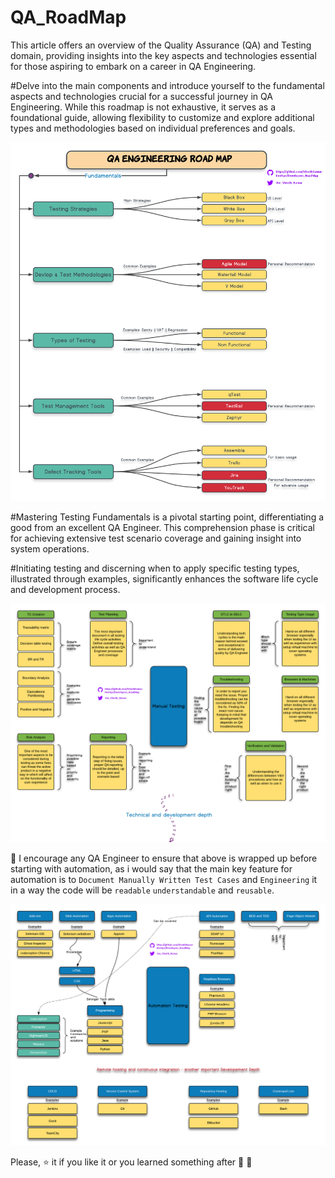 # QA_RoadMap
This article offers an overview of the Quality Assurance (QA) and Testing domain, providing insights into the key aspects and technologies essential for those aspiring to embark on a career in QA Engineering.

#Delve into the main components and introduce yourself to the fundamental aspects and technologies crucial for a successful journey in QA Engineering. While this roadmap is not exhaustive, it serves as a foundational guide, allowing flexibility to customize and explore additional types and methodologies based on individual preferences and goals.

                  
![Testing Fundamentals](./Fund.png)
 
#Mastering Testing Fundamentals is a pivotal starting point, differentiating a good from an excellent QA Engineer. This comprehension phase is critical for achieving extensive test scenario coverage and gaining insight into system operations.

#Initiating testing and discerning when to apply specific testing types, illustrated through examples, significantly enhances the software life cycle and development process.

![Start With Manual testing](./manual.png)




:crystal_ball: I encourage any QA Engineer to ensure that above is wrapped up before starting with automation, as i would say that the main key feature for automation is to `Document Manually Written Test Cases`  and `Engineering` it in a way the code will be `readable` `understandable` and `reusable`.
 
                      
![Automation and Developement](./Automation.png)
 
Please, :star: it if you like it or you learned something after :clap: :clap: 
